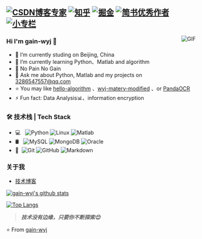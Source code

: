 [![CSDN博客专家](https://img.shields.io/badge/CSDN博客专家-red.svg "CSDN博客专家")](https://blog.csdn.net/ywsydwsbn "CSDN博客专家")
[![知乎](https://img.shields.io/badge/知乎-red.svg "知乎")](https://www.zhihu.com/people/meng-yan-95-51-48/posts "知乎")
[![掘金](https://img.shields.io/badge/掘金-red.svg "掘金")](https://juejin.cn/user/2919910883998551 "掘金")
[![简书优秀作者](https://img.shields.io/badge/简书优秀作者-red.svg "简书优秀作者")](https://www.jianshu.com/u/6b7f673437d6 "简书优秀作者")
[![小专栏](https://img.shields.io/badge/小专栏-red.svg "小专栏")](https://xiaozhuanlan.com/u/9725962319 "小专栏")
---
<img align="right" alt="GIF" src="https://raw.githubusercontent.com/JoeyBling/JoeyBling/master/pic/pusheencode.gif" />

### Hi I'm gain-wyj 👋

- 🔭 I’m currently studing on Beijing, China
- 🌱 I’m currently learning Python、Matlab and algorithm
- 👯 No Pain No Gain
- 💬 Ask me about Python, Matlab and my projects on [3286547557@qq.com](mailto:3286547557@qq.com)
- ⭐ You may like [hello-algorithm](https://github.com/gain-wyj/hello-algorithm) 、[wyj-matery-modified](https://github.com/gain-wyj/wyj-matery-modified/tree/master) 、or [PandaOCR](https://github.com/gain-wyj/PandaOCR)
- ⚡ Fun fact: Data Analysis📊、information encryption

### 🛠 技术栈 | Tech Stack

- 💻 &#160; ![Python](https://img.shields.io/badge/-Python-333333?style=flat&logo=Python&logoColor=007396)
![Linux](https://img.shields.io/badge/-Linux-333333?style=flat&logo=Linux&logoColor=FCC624)
![Matlab](https://img.shields.io/badge/-Matlab-333333?style=flat&logo=Matlab&logoColor=FF4800)
- 🛢 &#160; ![MySQL](https://img.shields.io/badge/-MySQL-333333?style=flat&logo=mysql)
![MongoDB](https://img.shields.io/badge/-MongoDB-333333?style=flat&logo=mongodb)
![Oracle](https://img.shields.io/badge/-Oracle-333333?style=flat&logo=Oracle)
- 🔧 &#160;![Git](https://img.shields.io/badge/-Git-333333?style=flat&logo=git)
![GitHub](https://img.shields.io/badge/-GitHub-333333?style=flat&logo=github)
![Markdown](https://img.shields.io/badge/-Markdown-333333?style=flat&logo=markdown)

### 关于我
- [技术博客](https://gain-wyj.cn/)

[![gain-wyj's github stats](https://github-readme-stats.vercel.app/api?username=gain-wyj)](https://github.com/anuraghazra/github-readme-stats)

[![Top Langs](https://github-readme-stats.vercel.app/api/top-langs/?username=gain-wyj&layout=compact)](https://github.com/anuraghazra/github-readme-stats)

> ***技术没有边缘，只要你不断探索😊***

⭐️ From [gain-wyj](https://github.com/gain-wyj)
